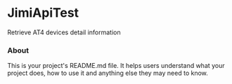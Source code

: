 JimiApiTest
===========

Retrieve AT4 devices detail information

### About

This is your project's README.md file. It helps users understand what your
project does, how to use it and anything else they may need to know.